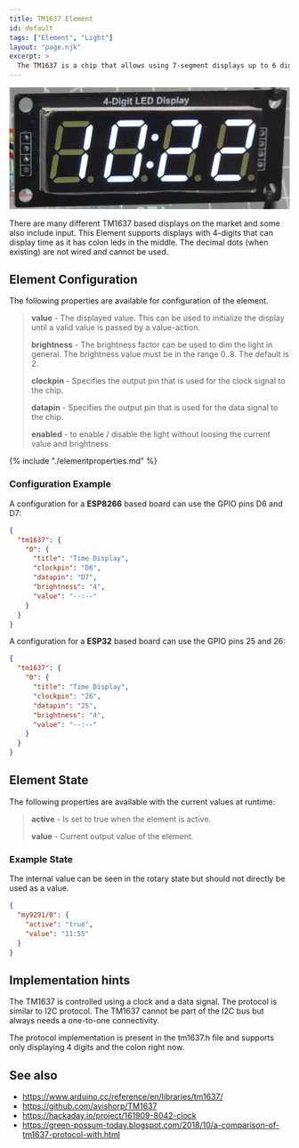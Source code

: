 ```yaml
---
title: TM1637 Element
id: default
tags: ["Element", "Light"]
layout: "page.njk"
excerpt: >
  The TM1637 is a chip that allows using 7-segment displays up to 6 digits.
---
```



![TM1637 based display](/elements/tm1637.jpg)

There are many different TM1637 based displays on the market and some also include input.
This Element supports displays with 4-digits that can display time as it has colon leds in the middle.
The decimal dots (when existing) are not wired and cannot be used.


## Element Configuration

The following properties are available for configuration of the element.

<object data="/element.svg?tm1637" type="image/svg+xml"></object>

> **value** - The displayed value.
> This can be used to initialize the display until a valid value is passed by a value-action.
>
> **brightness** - The brightness factor can be used to dim the light in general. The brightness value must be in the range 0..8. The default is 2.
>
> **clockpin** - Specifies the output pin that is used for the clock signal to the chip.
>
> **datapin** - Specifies the output pin that is used for the data signal to the chip.
>
> **enabled** - to enable / disable the light without loosing the current value and brightness.

{% include "./elementproperties.md" %}


### Configuration Example

A configuration for a **ESP8266** based board can use the GPIO pins D6 and D7:

``` json
{
  "tm1637": {
    "0": {
      "title": "Time Display",
      "clockpin": "D6",
      "datapin": "D7",
      "brightness": "4",
      "value": "--:--"
    }
  }
}
```

A configuration for a **ESP32** based board can use the GPIO pins 25 and 26:


``` json
{
  "tm1637": {
    "0": {
      "title": "Time Display",
      "clockpin": "26",
      "datapin": "25",
      "brightness": "4",
      "value": "--:--"
    }
  }
}
```


## Element State

The following properties are available with the current values at runtime:

> **active** - Is set to true when the element is active.
>
> **value** - Current output value of the element.


### Example State

The internal value can be seen in the rotary state but should not directly be used as a value.

``` json
{
  "my9291/0": {
    "active": "true",
    "value": "11:55"
  }
}
```


## Implementation hints

The TM1637 is controlled using a clock and a data signal. The protocol is similar to I2C protocol. The TM1637 cannot be part of the I2C bus but always needs a one-to-one connectivity.

The protocol implementation is present in the tm1637.h file and supports only displaying 4 digits and the colon right now.


## See also

* <https://www.arduino.cc/reference/en/libraries/tm1637/>
* <https://github.com/avishorp/TM1637>
* <https://hackaday.io/project/161909-8042-clock>
* <https://green-possum-today.blogspot.com/2018/10/a-comparison-of-tm1637-protocol-with.html>

